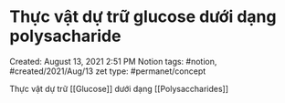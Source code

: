 # Thực vật dự trữ glucose dưới dạng polysacharide

Created: August 13, 2021 2:51 PM
Notion tags: #notion, #created/2021/Aug/13
zet type: #permanet/concept

Thực vật dự trữ [[Glucose]] dưới dạng [[Polysaccharides]]